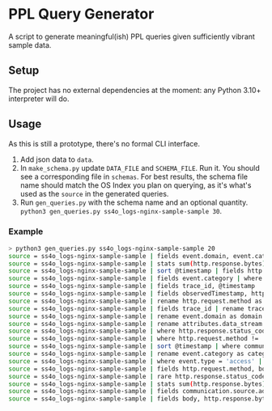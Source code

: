 # PPL Query Generator

A script to generate meaningful(ish) PPL queries given sufficiently vibrant sample data.

## Setup

The project has no external dependencies at the moment: any Python 3.10+ interpreter will do.

## Usage

As this is still a prototype, there's no formal CLI interface.

1. Add json data to `data`.
2. In `make_schema.py` update `DATA_FILE` and `SCHEMA_FILE`. Run it. You should see a
   corresponding file in `schemas`. For best results, the schema file name should match
   the OS Index you plan on querying, as it's what's used as the `source` in the
   generated queries.
3. Run `gen_queries.py` with the schema name and an optional quantity.
   `python3 gen_queries.py ss4o_logs-nginx-sample-sample 30`.

### Example

```sh
> python3 gen_queries.py ss4o_logs-nginx-sample-sample 20
source = ss4o_logs-nginx-sample-sample | fields event.domain, event.category, http.flavor, body | where event.domain = 'nginx.access' | top 1 event.category by body
source = ss4o_logs-nginx-sample-sample | stats sum(http.response.bytes)
source = ss4o_logs-nginx-sample-sample | sort @timestamp | fields http.flavor, http.request.method, span_id | where http.flavor = '1.1' | fields span_id | top 1 span_id
source = ss4o_logs-nginx-sample-sample | fields event.category | where event.category != 'web' | where event.category != 'web' | fields event.category
source = ss4o_logs-nginx-sample-sample | fields trace_id, @timestamp
source = ss4o_logs-nginx-sample-sample | fields observedTimestamp, http.url, http.response.bytes, event.domain, http.request.method | where event.domain != 'nginx.access' | dedup http.url
source = ss4o_logs-nginx-sample-sample | rename http.request.method as method | fields method, observedTimestamp, attributes.data_stream.type, span_id, attributes.data_stream.namespace | rename span_id as id
source = ss4o_logs-nginx-sample-sample | fields trace_id | rename trace_id as id | fields id
source = ss4o_logs-nginx-sample-sample | rename event.domain as domain | sort communication.source.ip | dedup http.response.bytes
source = ss4o_logs-nginx-sample-sample | rename attributes.data_stream.dataset as dataset | sort communication.source.ip | dedup event.result
source = ss4o_logs-nginx-sample-sample | where http.response.status_code != '400' | sort - @timestamp | fields http.response.bytes, communication.source.address, http.request.method, event.category | where http.request.method != 'DELETE'
source = ss4o_logs-nginx-sample-sample | where http.request.method != 'DELETE'
source = ss4o_logs-nginx-sample-sample | sort @timestamp | where communication.source.address = '127.0.0.1'
source = ss4o_logs-nginx-sample-sample | rename event.category as category | rare http.url by span_id
source = ss4o_logs-nginx-sample-sample | where event.type = 'access' | where communication.source.ip < '237.103.69.52' | dedup http.request.method
source = ss4o_logs-nginx-sample-sample | fields http.request.method, body, @timestamp, event.kind | sort body
source = ss4o_logs-nginx-sample-sample | rare http.response.status_code
source = ss4o_logs-nginx-sample-sample | stats sum(http.response.bytes), avg(http.response.bytes)
source = ss4o_logs-nginx-sample-sample | fields communication.source.address, http.request.method, event.result | fields communication.source.address, http.request.method, event.result | rare communication.source.address by event.result
source = ss4o_logs-nginx-sample-sample | fields body, http.response.bytes, attributes.data_stream.type, http.flavor, communication.source.address | fields http.flavor, communication.source.address, attributes.data_stream.type, http.response.bytes, body | fields http.response.bytes, http.flavor, body, communication.source.address, attributes.data_stream.type | where communication.source.address = '127.0.0.1'
```
